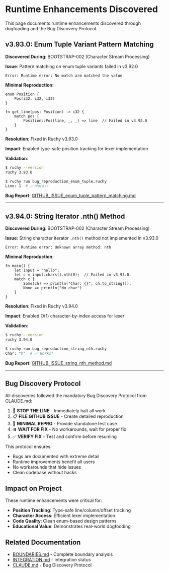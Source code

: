 # Runtime Enhancements Discovered

This page documents runtime enhancements discovered through dogfooding and the Bug Discovery Protocol.

## v3.93.0: Enum Tuple Variant Pattern Matching

**Discovered During**: BOOTSTRAP-002 (Character Stream Processing)

**Issue**: Pattern matching on enum tuple variants failed in v3.92.0
```
Error: Runtime error: No match arm matched the value
```

**Minimal Reproduction**:
```ruchy
enum Position {
    Pos(i32, i32, i32)
}

fn get_line(pos: Position) -> i32 {
    match pos {
        Position::Pos(line, _, _) => line  // Failed in v3.92.0
    }
}
```

**Resolution**: Fixed in Ruchy v3.93.0

**Impact**: Enabled type-safe position tracking for lexer implementation

**Validation**:
```bash
$ ruchy --version
ruchy 3.93.0

$ ruchy run bug_reproduction_enum_tuple.ruchy
Line: 1  # ✅ Works!
```

**Bug Report**: [GITHUB_ISSUE_enum_tuple_pattern_matching.md](https://github.com/paiml/ruchyruchy/blob/main/GITHUB_ISSUE_enum_tuple_pattern_matching.md)

---

## v3.94.0: String Iterator .nth() Method

**Discovered During**: BOOTSTRAP-002 (Character Stream Processing)

**Issue**: String character iterator `.nth()` method not implemented in v3.93.0
```
Error: Runtime error: Unknown array method: nth
```

**Minimal Reproduction**:
```ruchy
fn main() {
    let input = "hello";
    let c = input.chars().nth(0);  // Failed in v3.93.0
    match c {
        Some(ch) => println("Char: {}", ch.to_string()),
        None => println("No char")
    }
}
```

**Resolution**: Fixed in Ruchy v3.94.0

**Impact**: Enabled O(1) character-by-index access for lexer

**Validation**:
```bash
$ ruchy --version
ruchy 3.94.0

$ ruchy run bug_reproduction_string_nth.ruchy
Char: "h"  # ✅ Works!
```

**Bug Report**: [GITHUB_ISSUE_string_nth_method.md](https://github.com/paiml/ruchyruchy/blob/main/GITHUB_ISSUE_string_nth_method.md)

---

## Bug Discovery Protocol

All discoveries followed the mandatory Bug Discovery Protocol from CLAUDE.md:

1. 🚨 **STOP THE LINE** - Immediately halt all work
2. 📋 **FILE GITHUB ISSUE** - Create detailed reproduction
3. 🔬 **MINIMAL REPRO** - Provide standalone test case
4. ⏸️ **WAIT FOR FIX** - No workarounds, wait for proper fix
5. ✅ **VERIFY FIX** - Test and confirm before resuming

This protocol ensures:
- Bugs are documented with extreme detail
- Runtime improvements benefit all users
- No workarounds that hide issues
- Clean codebase without hacks

## Impact on Project

These runtime enhancements were critical for:
- **Position Tracking**: Type-safe line/column/offset tracking
- **Character Access**: Efficient lexer implementation
- **Code Quality**: Clean enum-based design patterns
- **Educational Value**: Demonstrates real-world dogfooding

## Related Documentation

- [BOUNDARIES.md](https://github.com/paiml/ruchyruchy/blob/main/BOUNDARIES.md) - Complete boundary analysis
- [INTEGRATION.md](https://github.com/paiml/ruchyruchy/blob/main/INTEGRATION.md) - Integration status
- [CLAUDE.md](https://github.com/paiml/ruchyruchy/blob/main/CLAUDE.md) - Bug Discovery Protocol
